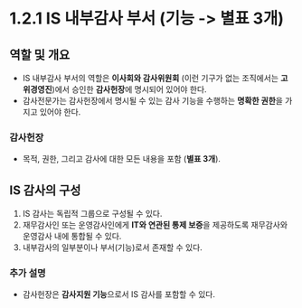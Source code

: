 # 1.2.1 IS 내부감사 부서 (기능 -> 별표 3개)

## 역할 및 개요
- IS 내부감사 부서의 역할은 **이사회와 감사위원회** (이런 기구가 없는 조직에서는 **고위경영진**)에서 승인한 **감사헌장**에 명시되어 있어야 한다.
- 감사전문가는 감사헌장에서 명시될 수 있는 감사 기능을 수행하는 **명확한 권한**을 가지고 있어야 한다.

### 감사헌장
- 목적, 권한, 그리고 감사에 대한 모든 내용을 포함 (**별표 3개**).

## IS 감사의 구성
1. IS 감사는 독립적 그룹으로 구성될 수 있다.
2. 재무감사인 또는 운영감사인에게 **IT와 연관된 통제 보증**을 제공하도록 재무감사와 운영감사 내에 통합될 수 있다.
3. 내부감사의 일부분이나 부서(기능)로서 존재할 수 있다.

### 추가 설명
- 감사헌장은 **감사지원 기능**으로서 IS 감사를 포함할 수 있다.
